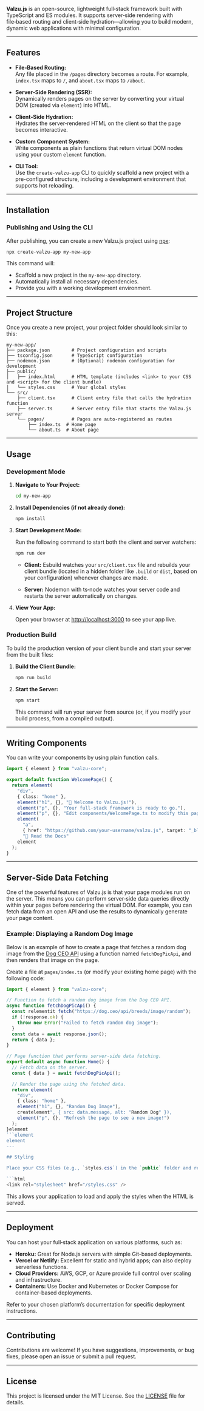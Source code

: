 **Valzu.js** is an open-source, lightweight full‑stack framework built with TypeScript and ES modules. It supports server‑side rendering with file‑based routing and client‑side hydration—allowing you to build modern, dynamic web applications with minimal configuration.

---

## Features

- **File‑Based Routing:**  
  Any file placed in the `/pages` directory becomes a route. For example, `index.tsx` maps to `/`, and `about.tsx` maps to `/about`.

- **Server‑Side Rendering (SSR):**  
  Dynamically renders pages on the server by converting your virtual DOM (created via `element`) into HTML.

- **Client‑Side Hydration:**  
  Hydrates the server‑rendered HTML on the client so that the page becomes interactive.

- **Custom Component System:**  
  Write components as plain functions that return virtual DOM nodes using your custom `element` function.

- **CLI Tool:**  
  Use the `create-valzu-app` CLI to quickly scaffold a new project with a pre-configured structure, including a development environment that supports hot reloading.

---

## Installation

### Publishing and Using the CLI

After publishing, you can create a new Valzu.js project using [npx](https://docs.npmjs.com/cli/v7/commands/npx):

```bash
npx create-valzu-app my-new-app
```

This command will:

- Scaffold a new project in the `my-new-app` directory.
- Automatically install all necessary dependencies.
- Provide you with a working development environment.

---

## Project Structure

Once you create a new project, your project folder should look similar to this:

```plaintext
my-new-app/
├── package.json        # Project configuration and scripts
├── tsconfig.json       # TypeScript configuration
├── nodemon.json        # (Optional) nodemon configuration for development
├── public/
│   ├── index.html      # HTML template (includes <link> to your CSS and <script> for the client bundle)
│   └── styles.css      # Your global styles
└── src/
    ├── client.tsx      # Client entry file that calls the hydration function
    ├── server.ts       # Server entry file that starts the Valzu.js server
    └── pages/          # Pages are auto-registered as routes
        ├── index.ts  # Home page
        └── about.ts  # About page
```

---

## Usage

### Development Mode

1. **Navigate to Your Project:**

   ```bash
   cd my-new-app
   ```

2. **Install Dependencies (if not already done):**

   ```bash
   npm install
   ```

3. **Start Development Mode:**

   Run the following command to start both the client and server watchers:

   ```bash
   npm run dev
   ```

   - **Client:**
     Esbuild watches your `src/client.tsx` file and rebuilds your client bundle (located in a hidden folder like `.build` or `dist`, based on your configuration) whenever changes are made.

   - **Server:**
     Nodemon with ts‑node watches your server code and restarts the server automatically on changes.

4. **View Your App:**

   Open your browser at [http://localhost:3000](http://localhost:3000) to see your app live.

### Production Build

To build the production version of your client bundle and start your server from the built files:

1. **Build the Client Bundle:**

   ```bash
   npm run build
   ```

2. **Start the Server:**

   ```bash
   npm start
   ```

   This command will run your server from source (or, if you modify your build process, from a compiled output).

---

## Writing Components

You can write your components by using plain function calls.

```typescript
import { element } from "valzu-core";

export default function WelcomePage() {
  return element(
    "div",
    { class: "home" },
    element("h1", {}, "🚀 Welcome to Valzu.js!"),
    element("p", {}, "Your full-stack framework is ready to go."),
    element("p", {}, "Edit components/WelcomePage.ts to modify this page."),
    element(
      "a",
      { href: "https://github.com/your-username/valzu.js", target: "_blank" },
      "📖 Read the Docs"
    element
  );
}
```

---

## Server-Side Data Fetching

One of the powerful features of Valzu.js is that your page modules run on the server. This means you can perform server‑side data queries directly within your pages before rendering the virtual DOM. For example, you can fetch data from an open API and use the results to dynamically generate your page content.

### Example: Displaying a Random Dog Image

Below is an example of how to create a page that fetches a random dog image from the [Dog CEO API](https://dog.ceo/dog-api/) using a function named `fetchDogPicApi`, and then renders that image on the page.

Create a file at `pages/index.ts` (or modify your existing home page) with the following code:

````typescript
import { element } from "valzu-core";

// Function to fetch a random dog image from the Dog CEO API.
async function fetchDogPicApi() {
  const relementit fetch("https://dog.ceo/api/breeds/image/random");
  if (!response.ok) {
    throw new Error("Failed to fetch random dog image");
  }
  const data = await response.json();
  return { data };
}

// Page function that performs server-side data fetching.
export default async function Home() {
  // Fetch data on the server.
  const { data } = await fetchDogPicApi();

  // Render the page using the fetched data.
  return element(
    "div",
    { class: "home" },
    element("h1", {}, "Random Dog Image"),
    createlement", { src: data.message, alt: "Random Dog" }),
    element("p", {}, "Refresh the page to see a new image!")
  );
}element
```element
element
---

## Styling

Place your CSS files (e.g., `styles.css`) in the `public` folder and reference them in your HTML template:

```html
<link rel="stylesheet" href="/styles.css" />
````

This allows your application to load and apply the styles when the HTML is served.

---

## Deployment

You can host your full‑stack application on various platforms, such as:

- **Heroku:**
  Great for Node.js servers with simple Git-based deployments.
- **Vercel or Netlify:**
  Excellent for static and hybrid apps; can also deploy serverless functions.
- **Cloud Providers:**
  AWS, GCP, or Azure provide full control over scaling and infrastructure.
- **Containers:**
  Use Docker and Kubernetes or Docker Compose for container-based deployments.

Refer to your chosen platform’s documentation for specific deployment instructions.

---

## Contributing

Contributions are welcome! If you have suggestions, improvements, or bug fixes, please open an issue or submit a pull request.

---

## License

This project is licensed under the MIT License. See the [LICENSE](LICENCE.md) file for details.
